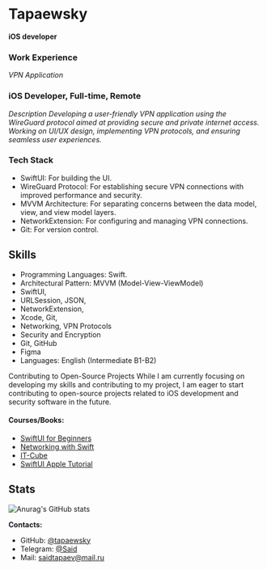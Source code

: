 # Tapaewsky
 **iOS developer**

### **Work Experience**

_*VPN Application*_

### **iOS Developer, Full-time, Remote**

_Description
Developing a user-friendly VPN application using the WireGuard protocol aimed at providing secure and private internet access. Working on UI/UX design, implementing VPN protocols, and ensuring seamless user experiences._


### **Tech Stack**
- SwiftUI: For building the UI.
- WireGuard Protocol: For establishing secure VPN connections with improved performance and security.
- MVVM Architecture: For separating concerns between the data model, view, and view model layers.
- NetworkExtension: For configuring and managing VPN connections.
- Git: For version control.

## Skills

  - Programming Languages: Swift.
  - Architectural Pattern: MVVM (Model-View-ViewModel)
  - SwiftUI,
  - URLSession, JSON, 
  - NetworkExtension, 
  - Xcode, Git,
  - Networking, VPN Protocols
  - Security and Encryption
  - Git, GitHub
  - Figma
  - Languages: English (Intermediate B1-B2)

Contributing to Open-Source Projects
While I am currently focusing on developing my skills and contributing to my project, I am eager to start contributing to open-source projects related to iOS development and security software in the future.

#### **Courses/Books:**
- [SwiftUI for Beginners](https://www.hackingwithswift.com/quick-start/swiftui)
- [Networking with Swift](https://swift.org/packages/networking.html)
- [IT-Cube](http://айтикуб.рф/)
- [SwiftUI Apple Tutorial](https://developer.apple.com/tutorials/swiftui)
  

## **Stats**

  ![Anurag's GitHub stats](https://github-readme-stats.vercel.app/api?username=Tapaewsky&show_icons=true&theme=transparent)


**Contacts:**
- GitHub: [@tapaewsky](https://github.com/Tapaewsky)
- Telegram: [@Said](https://t.me/sdtpv)
- Mail: saidtapaev@mail.ru






